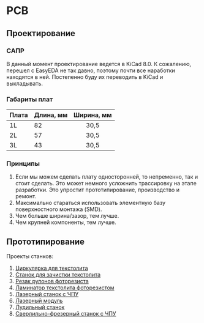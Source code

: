 # PCB

## Проектирование

### САПР
В данный момент проектирование ведется в KiCad 8.0. К сожалению, перешел с EasyEDA не так давно, поэтому почти все наработки находятся в ней. Постепенно буду их переводить в KiCad и выкладывать.

### Габариты плат
| Плата| Длина, мм   | Ширина, мм       |
|------|-------------|:----------------:|
| 1L   |82           | 30,5             |
| 2L   |57           | 30,5             |
| 3L   |43           | 30,5             |

### Принципы
1. Если мы можем сделать плату односторонней, то непременно, так и стоит сделать. Это может немного усложнить трассировку на этапе разработки. Это упростит прототипирование, производство и ремонт.
2. Максимально стараться использовать элементную базу поверхностного монтажа (SMD).
3. Чем больше ширина/зазор, тем лучше.
4. Чем крупней компоненты, тем лучше.

## Прототипирование
Проекты станков:
1. [Циркулярка для текстолита](https://github.com/ufrs12/OLTA-PCB-Saw)
2. [Станок для зачистки текстолита](https://github.com/ufrs12/OLTA-PCB-Cleaning-machine)
3. [Резак рулонов фоторезиста](https://github.com/ufrs12/OLTA-PCB-ROLL-CUTTER)
4. [Ламинатор текстолита фоторезистом](https://github.com/ufrs12/OLTA-PCB-Laminator)
5. [Лазерный станок с ЧПУ](https://github.com/ufrs12/OLTA-PCB-CNC-Laser)
6. [Лазерный модуль](https://github.com/ufrs12/OLTA-5mW-405nm-laser)
7. [Лудильный станок](https://github.com/ufrs12/OLTA-PCB-Tinning)
8. [Сверлильно-фрезерный станок с ЧПУ](https://github.com/ufrs12/OLTA-CNC-milling-cutter)
